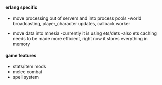 #### erlang specific

* move processing out of servers and into process pools
-world broadcasting, player_character updates, callback worker

* move data into mnesia
-currently it is using ets/dets
-also ets caching needs to be made more efficient, right now it stores everything in memory



#### game features

* stats/item mods
* melee combat
* spell system
